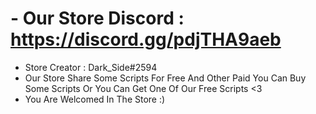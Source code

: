 # - Our Store Discord : https://discord.gg/pdjTHA9aeb
- Store Creator : Dark_Side#2594
- Our Store Share Some Scripts For Free And Other Paid You Can Buy Some Scripts Or You Can Get One Of Our Free Scripts <3
- You Are Welcomed In The Store :)
